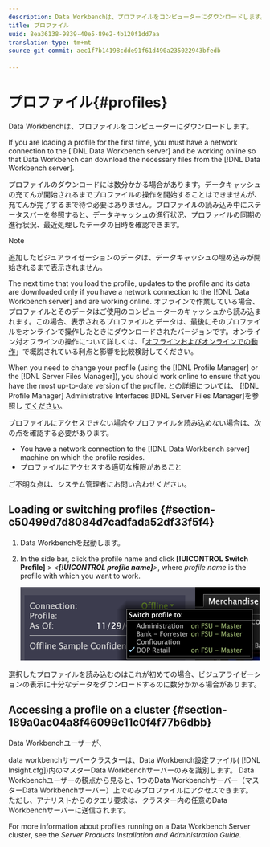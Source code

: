 ```yaml
---
description: Data Workbenchは、プロファイルをコンピューターにダウンロードします。
title: プロファイル
uuid: 8ea36138-9839-40e5-89e2-4b120f1dd7aa
translation-type: tm+mt
source-git-commit: aec1f7b14198cdde91f61d490a235022943bfedb

---
```



# プロファイル{#profiles}

Data Workbenchは、プロファイルをコンピューターにダウンロードします。

If you are loading a profile for the first time, you must have a network connection to the [!DNL Data Workbench server] and be working online so that Data Workbench can download the necessary files from the [!DNL Data Workbench server].

プロファイルのダウンロードには数分かかる場合があります。データキャッシュの充てんが開始されるまでプロファイルの操作を開始することはできませんが、充てんが完了するまで待つ必要はありません。プロファイルの読み込み中にステータスバーを参照すると、データキャッシュの進行状況、プロファイルの同期の進行状況、最近処理したデータの日時を確認できます。

>[!NOTE]
>
>追加したビジュアライゼーションのデータは、データキャッシュの埋め込みが開始されるまで表示されません。

The next time that you load the profile, updates to the profile and its data are downloaded only if you have a network connection to the [!DNL Data Workbench server] and are working online. オフラインで作業している場合、プロファイルとそのデータはご使用のコンピューターのキャッシュから読み込まれます。この場合、表示されるプロファイルとデータは、最後にそのプロファイルをオンラインで操作したときにダウンロードされたバージョンです。オンライン対オフラインの操作について詳しくは、「[オフラインおよびオンラインでの動作](../../home/c-get-started/c-off-on.md#concept-cef8758ede044b18b3558376c5eb9f54)」で概説されている利点と影響を比較検討してください。

When you need to change your profile (using the [!DNL Profile Manager] or the [!DNL Server Files Manager]), you should work online to ensure that you have the most up-to-date version of the profile. との詳細については、 [!DNL Profile Manager] Administrative Interfaces [!DNL Server Files Manager]を参照し [てください](../../home/c-get-started/c-admin-intrf/c-admin-intrf.md#concept-855c1a91e1a948969fab592adca15f74)。

プロファイルにアクセスできない場合やプロファイルを読み込めない場合は、次の点を確認する必要があります。

* You have a network connection to the [!DNL Data Workbench server] machine on which the profile resides.
* プロファイルにアクセスする適切な権限があること

ご不明な点は、システム管理者にお問い合わせください。

## Loading or switching profiles {#section-c50499d7d8084d7cadfada52df33f5f4}

1. Data Workbenchを起動します。
1. In the side bar, click the profile name and click **[!UICONTROL Switch Profile]** > *&lt;**[!UICONTROL profile name]**>*, where *profile name* is the profile with which you want to work.

   ![](assets/sidebar_profile.png)

選択したプロファイルを読み込むのはこれが初めての場合、ビジュアライゼーションの表示に十分なデータをダウンロードするのに数分かかる場合があります。

## Accessing a profile on a cluster {#section-189a0ac04a8f46099c11c0f4f77b6dbb}

Data Workbenchユーザーが、

data workbenchサーバークラスターは、Data Workbench設定ファイル( [!DNL Insight.cfg])内のマスターData Workbenchサーバーのみを識別します。 Data Workbenchユーザーの観点から見ると、1つのData Workbenchサーバー（マスターData Workbenchサーバー）上でのみプロファイルにアクセスできます。 ただし、アナリストからのクエリ要求は、クラスター内の任意のData Workbenchサーバーに送信されます。

For more information about profiles running on a Data Workbench Server cluster, see the *Server Products Installation and Administration Guide*.
